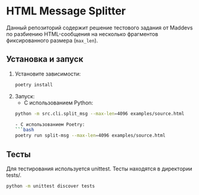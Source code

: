 # HTML Message Splitter

Данный репозиторий содержит решение тестового задания от Maddevs по разбиению HTML-сообщения на несколько фрагментов фиксированного размера (`max_len`).

## Установка и запуск

1. Установите зависимости:
   ```bash
   poetry install

2. Запуск:
   - С использованием Python:
   ```bash
   python -m src.cli.split_msg --max-len=4096 examples/source.html

   - С использованием Poetry:
   ```bash
   poetry run split-msg --max-len=4096 examples/source.html

## Тесты

Для тестирования используется unittest. Тесты находятся в директории tests/.
   ```bash
   python -m unittest discover tests
